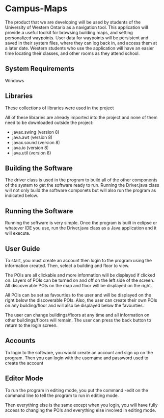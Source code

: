 # Campus-Maps



The product that we are developing will be used by students of the University of Western Ontario as a navigation tool. This application will provide a useful toolkit for browsing building maps, and setting personalized waypoints. User data for waypoints will be persistent and saved in their system files, where they can log back in, and access them at a later date. Western students who use the application will have an easier time locating their classes, and other rooms as they attend school.

## System Requirements
Windows

## Libraries
These collections of libraries were used in the project

All of these libraries are already imported into the project and none of them need to be downloaded outside the project:

- javax.swing (version 8)
- java.awt (version 8)
- javax.sound (version 8)
- java.io (version 8)
- java.util (version 8)
## Building the Software

The driver class is used in the program to build all of the other components of the system to get the software ready to run. Running the Driver.java class will not only build the software componets but will also run the program as indicated below.
## Running the Software

Running the software is very simple. Once the program is built in eclipse or whatever IDE you use, run the Driver.java class as a Java application and it will execute.
## User Guide

To start, you must create an account then login to the program using the information created. Then, select a building and floor to view.

The POIs are all clickable and more information will be displayed if clicked on. Layers of POIs can be turned on and off on the left side of the screen. All discoverable POIs on the map and floor will be displayed on the right.

All POIs can be set as favourties to the user and will be displayed on the right below the discoverable POIs. Also, the user can create their own POIs on any building/floor and will also be displayed below the favourties.

The user can change buildings/floors at any time and all information on other buildings/floors will remain. The user can press the back button to return to the login screen.
## Accounts

To login to the software, you would create an account and sign up on the program. Then you can login with the username and password used to create the account
## Editor Mode
To run the program in editing mode, you put the command -edit on the command line to tell the program to run in editing mode.

Then everything else is the same except when you login, you will have fully access to changing the POIs and everything else involved in editing mode.
